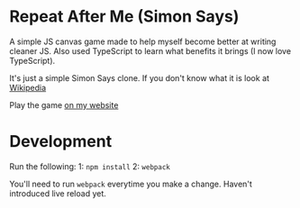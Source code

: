 # Repeat After Me (Simon Says)

A simple JS canvas game made to help myself become better at writing cleaner JS. Also used TypeScript to learn what benefits it brings (I now love TypeScript).

It's just a simple Simon Says clone. If you don't know what it is look at [Wikipedia](https://en.wikipedia.org/wiki/Simon_Says)

Play the game [on my website](https://www.harveydelaney.com/repeat-after-me)

# Development
Run the following:
1: `npm install`
2: `webpack`

You'll need to run `webpack` everytime you make a change. Haven't introduced live reload yet.
